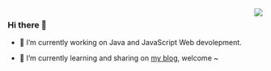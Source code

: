 <img src="https://github-readme-stats.vercel.app/api?username=cadecode&show_icons=true" align="right"/>

### Hi there 👋

- 🔭 I’m currently working on Java and JavaScript Web devolepment.

- 🌱 I’m currently learning and sharing on [my blog](https://cadecode.info/), welcome ~



